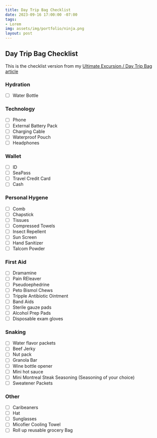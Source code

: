 ```yaml
---
title: Day Trip Bag Checklist
date: 2023-09-16 17:00:00 -07:00
tags:
- Lorem
img: assets/img/portfolio/ninja.png
layout: post
---
```


## Day Trip Bag Checklist
This is the checklist version from my [Ultimate Excursion / Day Trip Bag article](https://mikehathaway.com/2023/09/08/cruise-day-bag.html)

### Hydration
- [ ] Water Bottle

### Technology
- [ ] Phone
- [ ] External Battery Pack
- [ ] Charging Cable
- [ ] Waterproof Pouch
- [ ] Headphones

### Wallet
- [ ] ID
- [ ] SeaPass
- [ ] Travel Credit Card
- [ ] Cash

### Personal Hygene
- [ ] Comb
- [ ] Chapstick
- [ ] Tissues
- [ ] Compressed Towels
- [ ] Insect Repellent
- [ ] Sun Screen
- [ ] Hand Sanitizer
- [ ] Talcom Powder

### First Aid
- [ ] Dramamine
- [ ] Pain REleaver
- [ ] Pseudoephedrine
- [ ] Peto Bismol Chews
- [ ] Tripple Antibiotic Ointment
- [ ] Band Aids
- [ ] Sterile gauze pads
- [ ] Alcohol Prep Pads
- [ ] Disposable exam gloves

### Snaking
- [ ] Water flavor packets
- [ ] Beef Jerky
- [ ] Nut pack
- [ ] Granola Bar
- [ ] Wine bottle opener
- [ ] Mini hot sauce
- [ ] Mini Montreal Steak Seasoning (Seasoning of your choice)
- [ ] Sweatener Packets

### Other
- [ ] Caribeaners
- [ ] Hat
- [ ] Sunglasses
- [ ] Micofier Cooling Towel
- [ ] Roll up reusable grocery Bag